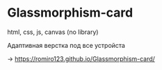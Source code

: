 # Glassmorphism-card
html, css, js, canvas (no library)

Адаптивная верстка под все устройста

-> https://romiro123.github.io/Glassmorphism-card/

